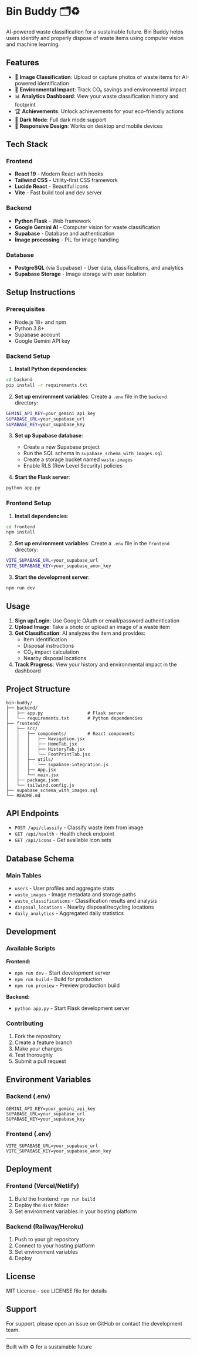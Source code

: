 # Bin Buddy 🗂️♻️

AI-powered waste classification for a sustainable future. Bin Buddy helps users identify and properly dispose of waste items using computer vision and machine learning.

## Features

- 📸 **Image Classification**: Upload or capture photos of waste items for AI-powered identification
- 🌱 **Environmental Impact**: Track CO₂ savings and environmental impact
- 📊 **Analytics Dashboard**: View your waste classification history and footprint
- 🏆 **Achievements**: Unlock achievements for your eco-friendly actions
- 🌙 **Dark Mode**: Full dark mode support
- 📱 **Responsive Design**: Works on desktop and mobile devices

## Tech Stack

### Frontend
- **React 19** - Modern React with hooks
- **Tailwind CSS** - Utility-first CSS framework
- **Lucide React** - Beautiful icons
- **Vite** - Fast build tool and dev server

### Backend
- **Python Flask** - Web framework
- **Google Gemini AI** - Computer vision for waste classification
- **Supabase** - Database and authentication
- **Image processing** - PIL for image handling

### Database
- **PostgreSQL** (via Supabase) - User data, classifications, and analytics
- **Supabase Storage** - Image storage with user isolation

## Setup Instructions

### Prerequisites
- Node.js 18+ and npm
- Python 3.8+
- Supabase account
- Google Gemini API key

### Backend Setup

1. **Install Python dependencies**:
```bash
cd backend
pip install -r requirements.txt
```

2. **Set up environment variables**:
Create a `.env` file in the `backend` directory:
```bash
GEMINI_API_KEY=your_gemini_api_key
SUPABASE_URL=your_supabase_url
SUPABASE_KEY=your_supabase_key
```

3. **Set up Supabase database**:
   - Create a new Supabase project
   - Run the SQL schema in `supabase_schema_with_images.sql`
   - Create a storage bucket named `waste-images`
   - Enable RLS (Row Level Security) policies

4. **Start the Flask server**:
```bash
python app.py
```

### Frontend Setup

1. **Install dependencies**:
```bash
cd frontend
npm install
```

2. **Set up environment variables**:
Create a `.env` file in the `frontend` directory:
```bash
VITE_SUPABASE_URL=your_supabase_url
VITE_SUPABASE_KEY=your_supabase_anon_key
```

3. **Start the development server**:
```bash
npm run dev
```

## Usage

1. **Sign up/Login**: Use Google OAuth or email/password authentication
2. **Upload Image**: Take a photo or upload an image of a waste item
3. **Get Classification**: AI analyzes the item and provides:
   - Item identification
   - Disposal instructions
   - CO₂ impact calculation
   - Nearby disposal locations
4. **Track Progress**: View your history and environmental impact in the dashboard

## Project Structure

```
bin-buddy/
├── backend/
│   ├── app.py                 # Flask server
│   └── requirements.txt       # Python dependencies
├── frontend/
│   ├── src/
│   │   ├── components/        # React components
│   │   │   ├── Navigation.jsx
│   │   │   ├── HomeTab.jsx
│   │   │   ├── HistoryTab.jsx
│   │   │   └── FootPrintTab.jsx
│   │   ├── utils/
│   │   │   └── supabase-integration.js
│   │   ├── App.jsx
│   │   └── main.jsx
│   ├── package.json
│   └── tailwind.config.js
├── supabase_schema_with_images.sql
└── README.md
```

## API Endpoints

- `POST /api/classify` - Classify waste item from image
- `GET /api/health` - Health check endpoint
- `GET /api/icons` - Get available icon sets

## Database Schema

### Main Tables
- `users` - User profiles and aggregate stats
- `waste_images` - Image metadata and storage paths
- `waste_classifications` - Classification results and analysis
- `disposal_locations` - Nearby disposal/recycling locations
- `daily_analytics` - Aggregated daily statistics

## Development

### Available Scripts

**Frontend:**
- `npm run dev` - Start development server
- `npm run build` - Build for production
- `npm run preview` - Preview production build

**Backend:**
- `python app.py` - Start Flask development server

### Contributing

1. Fork the repository
2. Create a feature branch
3. Make your changes
4. Test thoroughly
5. Submit a pull request

## Environment Variables

### Backend (.env)
```
GEMINI_API_KEY=your_gemini_api_key
SUPABASE_URL=your_supabase_url
SUPABASE_KEY=your_supabase_key
```

### Frontend (.env)
```
VITE_SUPABASE_URL=your_supabase_url
VITE_SUPABASE_KEY=your_supabase_anon_key
```

## Deployment

### Frontend (Vercel/Netlify)
1. Build the frontend: `npm run build`
2. Deploy the `dist` folder
3. Set environment variables in your hosting platform

### Backend (Railway/Heroku)
1. Push to your git repository
2. Connect to your hosting platform
3. Set environment variables
4. Deploy

## License

MIT License - see LICENSE file for details

## Support

For support, please open an issue on GitHub or contact the development team.

---

Built with ♻️ for a sustainable future
